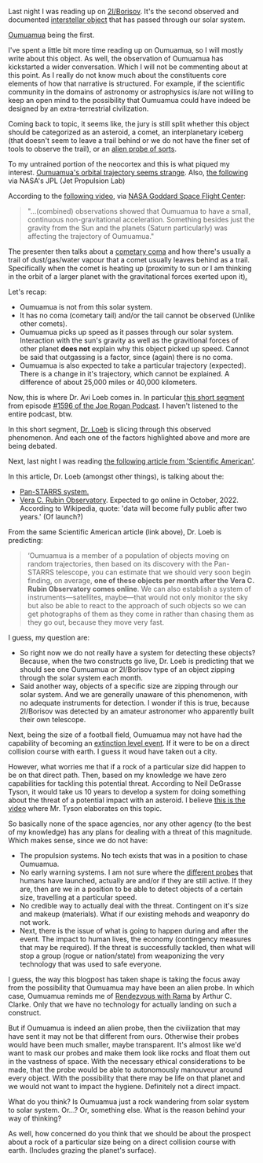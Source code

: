 Last night I was reading up on [2I/Borisov](https://en.wikipedia.org/wiki/2I/Borisov). It's the second observed and documented [interstellar object](https://en.wikipedia.org/wiki/Interstellar_object) that has passed through our solar system.

[Oumuamua](https://en.wikipedia.org/wiki/%CA%BBOumuamua) being the first. 

I've spent a little bit more time reading up on Oumuamua, so I will mostly write about this object. As well, the observation of Oumuamua has kickstarted a wider conversation. Which I will not be commenting about at this point. As I really do not know much about the constituents core elements of how that narrative is structured. For example, if the scientific community in the domains of astronomy or astrophysics is/are not willing to keep an open mind to the possibility that Oumuamua could have indeed be designed by an extra-terrestrial civilization.

Coming back to topic, it seems like, the jury is still split whether this object should be categorized as an asteroid, a comet, an interplanetary iceberg (that doesn't seem to leave a trail behind or we do not have the finer set of tools to observe the trail), or an [alien probe of sorts](https://en.wikipedia.org/wiki/Avi_Loeb#%CA%BBOumuamua).

To my untrained portion of the neocortex and this is what piqued my interest. [Oumuamua's orbital trajectory seems strange](https://en.wikipedia.org/wiki/%CA%BBOumuamua#/media/File:Comet_20171025-16_gif.gif). Also, [the following](https://youtu.be/H62WsztrGi0) via NASA's JPL (Jet Propulsion Lab)


According to the [following video](https://youtu.be/PYxhxUik5PY?t=53), via [NASA Goddard Space Flight Center](https://www.nasa.gov/content/goddard-missions-present):
>"...(combined) observations showed that Oumuamua to have a small, continuous non-gravitational acceleration. Something besides just the gravity from the Sun and the planets (Saturn particularly) was affecting the trajectory of Oumuamua."

The presenter then talks about a [cometary coma](https://en.wikipedia.org/wiki/Coma_(cometary)) and how there's usually a trail of dust/gas/water vapour that a comet usually leaves behind as a trail. Specifically when the comet is heating up (proximity to sun or I am thinking in the orbit of a larger planet with the gravitational forces exerted upon it[).](https://getproofed.com/writing-tips/punctuate-brackets/#:~:text=Always%20place%20periods%20outside%20closing,the%20end%20of%20a%20clause.)

Let's recap:
* Oumuamua is not from this solar system. 
* It has no coma (cometary tail) and/or the tail cannot be observed (Unlike other comets).
* Oumuamua picks up speed as it passes through our solar system. Interaction with the sun's gravity as well as the gravitional forces of other planet **does not** explain why this object picked up speed. Cannot be said that outgassing is a factor, since (again) there is no coma. 
* Oumuamua is also expected to take a particular trajectory (expected). There is a change in it's trajectory, which cannot be explained. A difference of about 25,000 miles or 40,000 kilometers.

Now, this is where Dr. Avi Loeb comes in. In particular [this short segment](https://youtu.be/G5gJBZ-3OlY) from episode [#1596 of the Joe Rogan Podcast](https://open.spotify.com/episode/0y7Vfzeua0TyLSAq3CUktH?si=tL50RjRATGqoBkxY42MmFQ&nd=1). I haven't listened to the entire podcast, btw.

In this short segment, [Dr. Loeb](https://www.cfa.harvard.edu/~loeb/) is slicing through this observed phenomenon. And each one of the factors highlighted above and more are being debated. 

Next, last night I was reading [the following article from 'Scientific American'](https://www.scientificamerican.com/article/astronomer-avi-loeb-says-aliens-have-visited-and-hes-not-kidding1/).

In this article, Dr. Loeb (amongst other things), is talking about the:
* [Pan-STARRS system.](https://en.wikipedia.org/wiki/Pan-STARRS)
* [Vera C. Rubin Observatory](https://en.wikipedia.org/wiki/Vera_C._Rubin_Observatory). Expected to go online in October, 2022. According to Wikipedia, quote: 'data will become fully public after two years.' (Of launch?)

From the same Scientific American article (link above), Dr. Loeb is predicting:
> ‘Oumuamua is a member of a population of objects moving on random trajectories, then based on its discovery with the Pan-STARRS telescope, you can estimate that we should very soon begin finding, on average, **one of these objects per month after the Vera C. Rubin Observatory comes online**. We can also establish a system of instruments—satellites, maybe—that would not only monitor the sky but also be able to react to the approach of such objects so we can get photographs of them as they come in rather than chasing them as they go out, because they move very fast.

I guess, my question are:
* So right now we do not really have a system for detecting these objects? Because, when the two constructs go live, Dr. Loeb is predicting that we should see one Oumuamua or 2I/Borisov type of an object zipping through the solar system each month.
* Said another way, objects of a specific size are zipping through our solar system. And we are generally unaware of this phenomenon, with no adequate instruments for detection. I wonder if this is true, because 2I/Borisov was detected by an amateur astronomer who apparently built their own telescope.

Next, being the size of a football field, Oumuamua may not have had the capability of becoming an [extinction level event](https://en.wikipedia.org/wiki/Global_catastrophic_risk#Asteroid_impact). If it were to be on a direct collision course with earth. I guess it woud have taken out a city.

However, what worries me that if a rock of a particular size did happen to be on that direct path. Then, based on my knowledge we have zero capabilities for tackling this potential threat. According to Neil DeGrasse Tyson, it would take us 10 years to develop a system for doing something about the threat of a potential impact with an asteroid. I believe [this is the video](https://youtu.be/HGjYmCn2MfY) where Mr. Tyson elaborates on this topic. 

So basically none of the space agencies, nor any other agency (to the best of my knowledge) has any plans for dealing with a threat of this magnitude. Which makes sense, since we do not have:
* The propulsion systems. No tech exists that was in a position to chase Oumuamua. 
* No early warning systems. I am not sure where the [different probes](https://en.wikipedia.org/wiki/List_of_active_Solar_System_probes) that humans have launched, actually are and/or if they are still active. If they are, then are we in a position to be able to detect objects of a certain size, travelling at a particular speed.
* No credible way to actually deal with the threat. Contingent on it's size and makeup (materials). What if our existing mehods and weaponry do not work. 
* Next, there is the issue of what is going to happen during and after the event. The impact to human lives, the economy (contingency measures that may be required). If the threat is successfully tackled, then what will stop a group (rogue or nation/state) from weaponizing the very technology that was used to safe everyone. 

I guess, the way this blogpost has taken shape is taking the focus away from the possibility that Oumuamua may have been an alien probe. In which case, Oumuamua reminds me of [Rendezvous with Rama](https://en.wikipedia.org/wiki/Rendezvous_with_Rama) by Arthur C. Clarke. Only that we have no technology for actually landing on such a construct. 

But if Oumuamua is indeed an alien probe, then the civilization that may have sent it may not be that different from ours. Otherwise their probes would have been much smaller, maybe transparent. It's almost like we'd want to mask our probes and make them look like rocks and float them out in the vastness of space. With the necessary ethical considerations to be made, that the probe would be able to autonomously manouveur around every object. With the possibility that there may be life on that planet and we would not want to impact the hygiene. Definitely not a direct impact. 

What do you think? Is Oumuamua just a rock wandering from solar system to solar system. Or...? Or, something else. What is the reason behind your way of thinking?

As well, how concerned do you think that we should be about the prospect about a rock of a particular size being on a direct collision course with earth. (Includes grazing the planet's surface).
